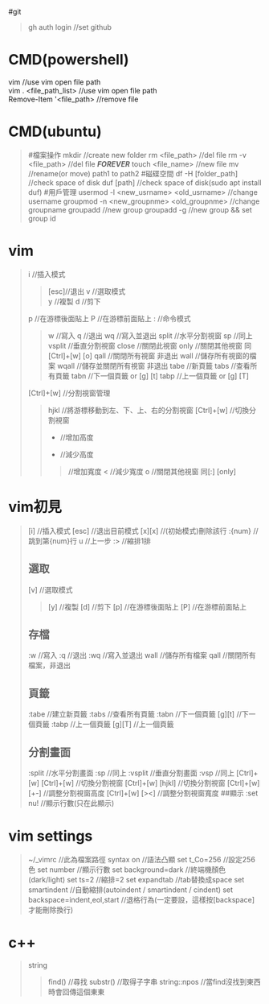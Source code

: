 #git
> gh auth login		//set github

# CMD(powershell)
vim <file path>   //use vim open file path  
vim . <file_path_list> //use vim open file path  
Remove-Item '<file_path>	//remove file

# CMD(ubuntu)
> #檔案操作
> mkdir <new folder>		//create new folder
> rm <file_path>		//del file
> rm -v <file_path>		//del file ***FOREVER***
> touch <file_name>		//new file
> mv <path1> <path2>		//rename(or move) path1 to path2
> #磁碟空間
> df -H	[folder_path]		//check space of disk
> duf [path]			//check space of disk(sudo apt install duf)
> #用戶管理
> usermod -l <new_usrname> <old_usrname>	//change username
> groupmod -n <new_groupnme> <old_groupnme>	//change groupname
> groupadd <groupname>				//new group
> groupadd -g <group id> <groupname>		//new group && set group id

# vim
> i //插入模式
>> [esc]//退出
> v //選取模式  
>> y //複製
>> d //剪下
>>
> p //在游標後面貼上
> P //在游標前面貼上
> : //命令模式
>> w //寫入
>> q //退出
>> wq //寫入並退出
>> split //水平分割視窗
>> sp		//同上
>> vsplit //垂直分割視窗
>> close //關閉此視窗
>> only //關閉其他視窗 同[Ctrl]+[w] [o]
>> qall //關閉所有視窗 非退出
>> wall //儲存所有視窗的檔案
>> wqall //儲存並關閉所有視窗 非退出
>> tabe //新頁籤
>> tabs //查看所有頁籤
>> tabn //下一個頁籤 or [g] [t]
>> tabp //上一個頁籤 or [g] [T]
>>
> [Ctrl]+[w] //分割視窗管理
>> hjkl //將游標移動到左、下、上、右的分割視窗
>> [Ctrl]+[w] //切換分割視窗
>> + //增加高度
>> - //減少高度
>> > //增加寬度
>> < //減少寬度
>> o //關閉其他視窗 同[:] [only]



# vim初見
> [i]		//插入模式
> [esc]		//退出目前模式
> [x][x]	//(初始模式)刪除該行
> :{num}	//跳到第{num}行
> u		//上一步
> :>		//縮排1排
> ## 選取
> [v]		//選取模式
>> [y]		//複製
>> [d]		//剪下
> [p]		//在游標後面貼上
> [P]		//在游標前面貼上
> ## 存檔
> :w		//寫入
> :q		//退出
> :wq		//寫入並退出
> wall		//儲存所有檔案
> qall		//關閉所有檔案，非退出
> ## 頁籤
> :tabe //建立新頁籤
> :tabs //查看所有頁籤
> :tabn //下一個頁籤
> [g][t] //下一個頁籤
> :tabp //上一個頁籤
> [g][T] //上一個頁籤
> ## 分割畫面
> :split //水平分割畫面
> :sp		//同上
> :vsplit //垂直分割畫面
> :vsp		//同上
> [Ctrl]+[w] [Ctrl]+[w] //切換分割視窗
> [Ctrl]+[w] [hjkl] //切換分割視窗
> [Ctrl]+[w] [+-] //調整分割視窗高度
> [Ctrl]+[w] [><] //調整分割視窗寬度
> ##顯示
> :set nu!		//顯示行數(只在此顯示)
>

# vim settings
> ~/_vimrc	//此為檔案路徑
> syntax on	//語法凸顯
> set t_Co=256	//設定256色 
> set number	//顯示行數
> set background=dark		//終端機顏色(dark/light)
> set ts=2	//縮排=2
> set expandtab			//tab替換成space
> set smartindent		//自動縮排(autoindent / smartindent / cindent)
> set backspace=indent,eol,start  //退格行為(一定要設，這樣按[backspace]才能刪除換行)


# c++
> string
>> find()	//尋找
>> substr()	//取得子字串
>> string::npos	//當find沒找到東西時會回傳這個東東 
